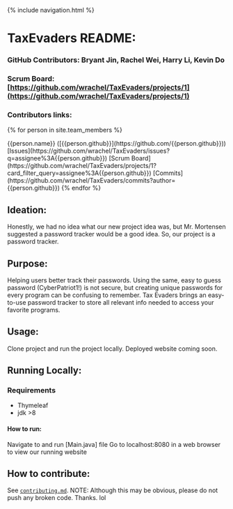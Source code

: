  {% include navigation.html %}
# TaxEvaders README:  

### GitHub Contributors: Bryant Jin, Rachel Wei, Harry Li, Kevin Do
### Scrum Board: [https://github.com/wrachel/TaxEvaders/projects/1](https://github.com/wrachel/TaxEvaders/projects/1)

### Contributors links:

{% for person in site.team_members %}
<tr>
 <td>
  {{person.name}} ([{{person.github}}](https://github.com/{{person.github}}))
 </td>
 <td>
  [Issues](https://github.com/wrachel/TaxEvaders/issues?q=assignee%3A{{person.github}})
 </td>
 <td>
  [Scrum Board](https://github.com/wrachel/TaxEvaders/projects/1?card_filter_query=assignee%3A{{person.github}})
 </td>
 <td>
  [Commits](https://github.com/wrachel/TaxEvaders/commits?author={{person.github}})
 </td>
<tr>
{% endfor %}


## Ideation:
Honestly, we had no idea what our new project idea was, but Mr. Mortensen suggested a password tracker would be a good idea. So, our project is a password tracker. 

## Purpose:
Helping users better track their passwords. Using the same, easy to guess password (CyberPatriot1!) is not secure, but creating unique passwords for every program can be confusing to remember. Tax Evaders brings an easy-to-use password tracker to store all relevant info needed to access your favorite programs. 

## Usage:
Clone project and run the project locally. Deployed website coming soon.

## Running Locally:
### Requirements
* Thymeleaf
* jdk >8
#### How to run:
Navigate to and run [Main.java] file 
Go to localhost:8080 in a web browser to view our running website

## How to contribute: 
See [`contributing.md`](https://github.com/wrachel/TaxEvaders/blob/5e5f1cb281b90b64575ceae814b73877d11d5ec8/contributing.md).
NOTE: Although this may be obvious, please do not push any broken code. Thanks. 
lol


